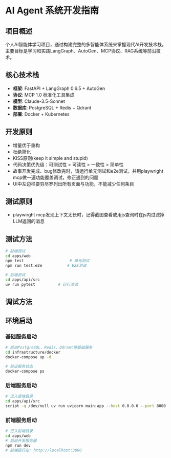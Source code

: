 # AI Agent 系统开发指南

## 项目概述
个人AI智能体学习项目，通过构建完整的多智能体系统来掌握现代AI开发技术栈。主要目标是学习和实践LangGraph、AutoGen、MCP协议、RAG系统等前沿技术。

## 核心技术栈
- **框架**: FastAPI + LangGraph 0.6.5 + AutoGen
- **协议**: MCP 1.0 标准化工具集成
- **模型**: Claude-3.5-Sonnet
- **数据库**: PostgreSQL + Redis + Qdrant
- **部署**: Docker + Kubernetes

## 开发原则
- 增量优于重构
- 杜绝简化
- KISS原则(keep it simple and stupid)
- 代码决策优先级：可测试性 > 可读性 > 一致性 > 简单性
- 故事开发完成、bug修改完时，请运行单元测试和e2e测试，并用playwright mcp做一遍功能覆盖调试，修正遇到的问题
- UI中左边栏要穷尽罗列出所有页面与功能，不能减少任何条目

## 测试原则
- playwirght mcp发现上下文太长时，记得截图查看或用js查询时在js内过滤掉LLM返回的消息

## 测试方法
```bash
# 前端测试
cd apps/web
npm test                    # 单元测试
npm run test:e2e           # E2E测试

# 后端测试
cd apps/api/src
uv run pytest          # 运行测试
```

## 调试方法


## 环境启动
### 基础服务启动
```bash
# 启动PostgreSQL、Redis、Qdrant等基础服务
cd infrastructure/docker
docker-compose up -d

# 验证服务状态
docker-compose ps
```

### 后端服务启动
```bash
# 进入后端目录
cd apps/api/src
script -q /dev/null uv run uvicorn main:app --host 0.0.0.0 --port 8000 --reload | tee -a api.log
```

### 前端服务启动
```bash
# 进入前端目录
cd apps/web
# 启动开发服务器
npm run dev
# 前端运行在: http://localhost:3000
```
